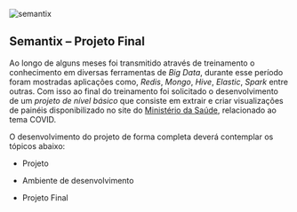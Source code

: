 ![semantix](https://user-images.githubusercontent.com/96312454/183932127-9120058a-683c-4215-a962-1a9823ea4ffa.jpg)

## Semantix – Projeto Final


Ao longo de alguns meses foi transmitido através de treinamento o conhecimento em diversas ferramentas de *Big Data*, durante esse período foram mostradas aplicações como, *Redis*, *Mongo*, *Hive*, *Elastic*, *Spark* entre outras.
Com isso ao final do treinamento foi solicitado o desenvolvimento de um *projeto de nível básico* que consiste em extrair e criar visualizações de painéis disponibilizado no site do [Ministério da Saúde](https://covid.saude.gov.br/), relacionado ao tema COVID.

O desenvolvimento do projeto de forma completa deverá contemplar os tópicos abaixo:

- Projeto

- Ambiente de desenvolvimento

- Projeto Final
